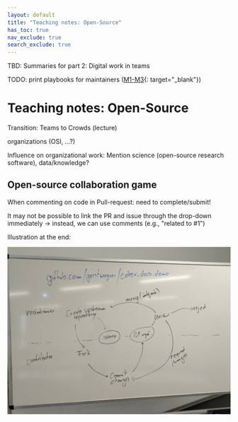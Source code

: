 ```yaml
---
layout: default
title: "Teaching notes: Open-Source"
has_toc: true
nav_exclude: true
search_exclude: true
--- 
```


TBD: Summaries for part 2: Digital work in teams

TODO: print playbooks for maintainers ([M1-M3](https://github.com/digital-work-lab/open-source-collaboration-game/blob/main/readme.md){: target="_blank"})

# Teaching notes: Open-Source

Transition: Teams to Crowds (lecture)


organizations (OSI, ...?)

Influence on organizational work: Mention science (open-source research software), data/knowledge?

## Open-source collaboration game

When commenting on code in Pull-request: need to complete/submit!

It may not be possible to link the PR and issue through the drop-down immediately
-> instead, we can use comments (e.g., "related to #1")

Illustration at the end:

![Github-workflow](../material/github-workflow-illustration.jpg)